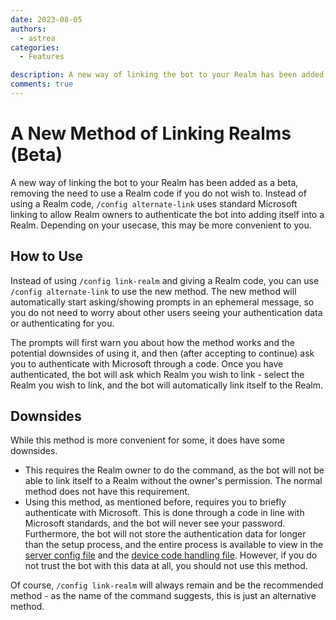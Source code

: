 ```yaml
---
date: 2023-08-05
authors:
  - astrea
categories:
  - Features

description: A new way of linking the bot to your Realm has been added, removing the need to use a Realm code if you do not wish to.
comments: true
---
```


# A New Method of Linking Realms (Beta)

A new way of linking the bot to your Realm has been added as a beta, removing the need to use a Realm code if you do not wish to.
Instead of using a Realm code, `/config alternate-link` uses standard Microsoft linking to allow Realm owners to authenticate the bot
into adding itself into a Realm. Depending on your usecase, this may be more convenient to you.

<!-- more -->

## How to Use

Instead of using `/config link-realm` and giving a Realm code, you can use `/config alternate-link` to use the new method.
The new method will automatically start asking/showing prompts in an ephemeral message, so you do not need to worry about
other users seeing your authentication data or authenticating for you.

The prompts will first warn you about how the method works and the potential downsides of using it, and then (after accepting to continue)
ask you to authenticate with Microsoft through a code. Once you have authenticated, the bot will ask which Realm you wish to link -
select the Realm you wish to link, and the bot will automatically link itself to the Realm.

## Downsides

While this method is more convenient for some, it does have some downsides.
- This requires the Realm owner to do the command, as the bot will not be able to link itself to a Realm without the owner's permission. The normal method does not have this requirement.
- Using this method, as mentioned before, requires you to briefly authenticate with Microsoft. This is done through a code in line with Microsoft standards, and the bot will never see your password. Furthermore, the bot will not store the authentication data for longer than the setup process, and the entire process is available to view in the [server config file](https://github.com/AstreaTSS/RealmsPlayerlistBot/blob/main/exts/guild_config.py) and the [device code handling file](https://github.com/AstreaTSS/RealmsPlayerlistBot/blob/main/common/device_code.py). However, if you do not trust the bot with this data at all, you should not use this method.

Of course, `/config link-realm` will always remain and be the recommended method - as the name of the command suggests, this is just an alternative method.